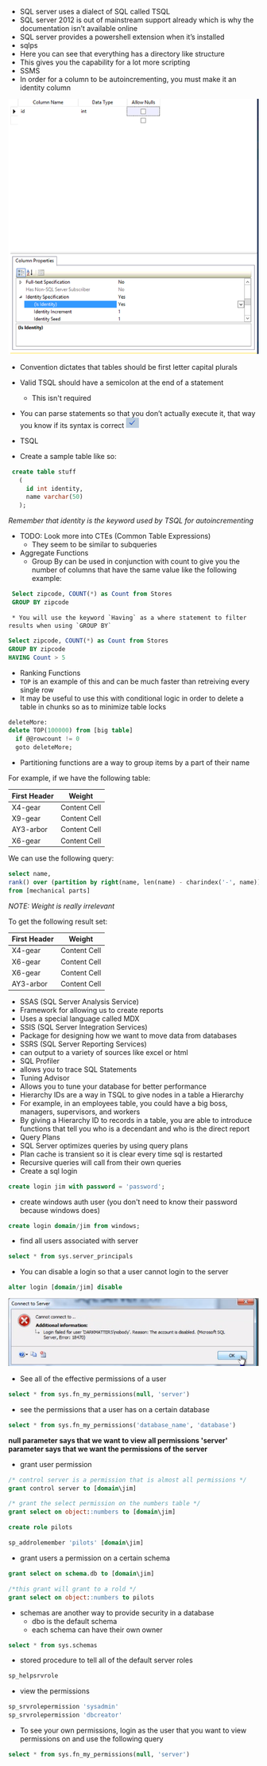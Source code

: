 * SQL server uses a dialect of SQL called TSQL
* SQL server 2012 is out of mainstream support already which is why the documentation isn’t available online
* SQL server provides a powershell extension when it’s installed
 * sqlps
 * Here you can see that everything has a directory like structure
 * This gives you the capability for a lot more scripting
* SSMS
 * In order for a column to be autoincrementing, you must make it an identity column

![Identity Column](sqlserver_fundamentals_images/identity_column.PNG)
 * Convention dictates that tables should be first letter capital plurals
 * Valid TSQL should have a semicolon at the end of a statement
   * This isn't required
 * You can parse statements so that you don’t actually execute it, that way you know if its syntax is correct
![Parse Button](sqlserver_fundamentals_images/parse_button.PNG)

* TSQL
 * Create a sample table like so:
```sql
 create table stuff
   (
     id int identity,
     name varchar(50)
   );
```
*Remember that identity is the keyword used by TSQL for autoincrementing*

 * TODO: Look more into CTEs (Common Table Expressions)
   * They seem to be similar to subqueries
 * Aggregate Functions
   * Group By can be used in conjunction with count to give you the number of columns that have the same value like the following example:
```sql
 Select zipcode, COUNT(*) as Count from Stores
 GROUP BY zipcode
```
     * You will use the keyword `Having` as a where statement to filter results when using `GROUP BY`
```sql
Select zipcode, COUNT(*) as Count from Stores
GROUP BY zipcode
HAVING Count > 5
```
 * Ranking Functions
  * `TOP` is an example of this and can be much faster than retreiving every single row
   * It may be useful to use this with conditional logic in order to delete a table in chunks so as to minimize table locks
   ```sql
   deleteMore:
   delete TOP(100000) from [big table]
     if @@rowcount != 0
     goto deleteMore;
   ```
  * Partitioning functions are a way to group items by a part of their name

For example, if we have the following table:

| First Header  | Weight |
| ------------- | ------------- |
| X4-gear  | Content Cell  |
| X9-gear  | Content Cell  |
| AY3-arbor  | Content Cell  |
| X6-gear  | Content Cell  |

We can use the following query:

```sql
select name,
rank() over (partition by right(name, len(name) - charindex('-', name)) order by weight)
from [mechanical parts]
```

*NOTE: Weight is really irrelevant*

To get the following result set:

| First Header  | Weight |
| ------------- | ------------- |
| X4-gear  | Content Cell  |
| X6-gear  | Content Cell  |
| X6-gear  | Content Cell  |
| AY3-arbor  | Content Cell  |


* SSAS (SQL Server Analysis Service)
 * Framework for allowing us to create reports
 * Uses a special language called MDX
* SSIS (SQL Server Integration Services)
 * Package for designing how we want to move data from databases
* SSRS (SQL Server Reporting Services)
 * can output to a variety of sources like excel or html
* SQL Profiler
 * allows you to trace SQL Statements
* Tuning Advisor
 * Allows you to tune your database for better performance
* Hierarchy IDs are a way in TSQL to give nodes in a table a Hierarchy
 * For example, in an employees table, you could have a big boss, managers, supervisors, and workers
 * By giving a Hierarchy ID to records in a table, you are able to introduce functions that tell you who is a decendant and who is the direct report
* Query Plans
 * SQL Server optimizes queries by using query plans
 * Plan cache is transient so it is clear every time sql is restarted
* Recursive queries will call from their own queries
* Create a sql login

```sql
create login jim with password = 'password';
```

* create windows auth user (you don't need to know their password because windows does)

```sql
create login domain/jim from windows;
```

* find all users associated with server

```sql
select * from sys.server_principals
```

* You can disable a login so that a user cannot login to the server

```sql
alter login [domain/jim] disable
```

![Disabled Button](sqlserver_fundamentals_images/disabled_login.PNG)

* See all of the effective permissions of a user

```sql
select * from sys.fn_my_permissions(null, 'server')
```

* see the permissions that a user has on a certain database

```sql
select * from sys.fn_my_permissions('database_name', 'database')
```

**null parameter says that we want to view all permissions
'server' parameter says that we want the permissions of the server**

* grant user permission

```sql
/* control server is a permission that is almost all permissions */
grant control server to [domain\jim]
```

```sql
/* grant the select permission on the numbers table */
grant select on object::numbers to [domain\jim]
```
```sql
create role pilots
```

```sql
sp_addrolemember 'pilots' [domain\jim]
```

* grant users a permission on a certain schema

```sql
grant select on schema.db to [domain\jim]
```

```sql
/*this grant will grant to a rold */
grant select on object::numbers to pilots
```

* schemas are another way to provide security in a database
  * dbo is the default schema
  * each schema can have their own owner

```sql
select * from sys.schemas
```

* stored procedure to tell all of the default server roles

```sql
sp_helpsrvrole
```

* view the permissions

```sql
sp_srvrolepermission 'sysadmin'
sp_srvrolepermission 'dbcreator'
```

* To see your own permissions, login as the user that you want to view permissions on and use the following query

```sql
select * from sys.fn_my_permissions(null, 'server')
```
